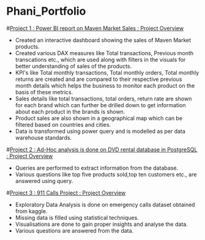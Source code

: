 # Phani_Portfolio

#[Project 1 : Power BI report on Maven Market Sales : Project Overview](https://github.com/Phanikrishna172/Phani_Portfolio/blob/main/Maven_market_Report.pbix)
- Created an interactive dashboard showing the sales of Maven Market products.
- Created various DAX measures like Total transactions, Previous month transcations etc., which are used along with filters in the visuals for better understanding of sales of the products.
- KPI's like Total monthly transactions, Total monthly orders, Total monthly returns are created and are compared to their respective previous month details which helps the business to monitor each product on the basis of these metrics.
- Sales details like total transactions, total orders, return rate are shown for each brand which can further be drilled down to get information about each product in the brands is shown.
- Product sales are also shown in a geographical map which can be filtered based on countries and cities.
- Data is transformed using power query and is modelled as per data warehouse standards.


#[Project 2 : Ad-Hoc analysis is done on DVD rental database in PostgreSQL : Project Overview](https://github.com/Phanikrishna172/Phani_Portfolio/blob/main/sqlportfolio1.sql)
- Queries are performed to extract information from the database.
- Various questions like top five products sold,top ten customers etc., are  answered using query.


#[Project 3 : 911 Calls Project : Project Overview](https://github.com/Phanikrishna172/Phani_Portfolio/blob/main/911%20Calls%20Project.ipynb)
- Exploratory Data Analysis is done on emergency calls dataset obtained from kaggle.
- Missing data is filled using statistical techniques.
- Visualisations are done to gain proper insights and analyse the data.
- Various questions are answered from the data.
